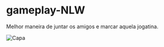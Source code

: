 # gameplay-NLW
Melhor maneira de juntar os amigos e marcar aquela jogatina.


![Capa](https://user-images.githubusercontent.com/45128599/122782661-48479200-d287-11eb-88c9-d253f016bf48.png)
